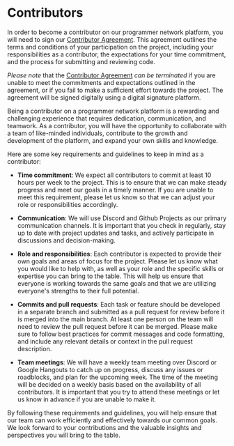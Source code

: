 # Contributors

In order to become a contributor on our programmer network platform, you will need to sign our [Contributor Agreement](./Contribution-Agrement.md). This agreement outlines the terms and conditions of your participation on the project, including your responsibilities as a contributor, the expectations for your time commitment, and the process for submitting and reviewing code.

_Please note_ that the [Contributor Agreement](./Contribution-Agrement.md) _can be terminated_ if you are unable to meet the commitments and expectations outlined in the agreement, or if you fail to make a sufficient effort towards the project. The agreement will be signed digitally using a digital signature platform.

Being a contributor on a programmer network platform is a rewarding and challenging experience that requires dedication, communication, and teamwork. As a contributor, you will have the opportunity to collaborate with a team of like-minded individuals, contribute to the growth and development of the platform, and expand your own skills and knowledge.

Here are some key requirements and guidelines to keep in mind as a contributor:

- **Time commitment**: We expect all contributors to commit at least 10 hours per week to the project. This is to ensure that we can make steady progress and meet our goals in a timely manner. If you are unable to meet this requirement, please let us know so that we can adjust your role or responsibilities accordingly.

- **Communication**: We will use Discord and Github Projects as our primary communication channels. It is important that you check in regularly, stay up to date with project updates and tasks, and actively participate in discussions and decision-making.

- **Role and responsibilities**: Each contributor is expected to provide their own goals and areas of focus for the project. Please let us know what you would like to help with, as well as your role and the specific skills or expertise you can bring to the table. This will help us ensure that everyone is working towards the same goals and that we are utilizing everyone's strengths to their full potential.

- **Commits and pull requests**: Each task or feature should be developed in a separate branch and submitted as a pull request for review before it is merged into the main branch. At least one person on the team will need to review the pull request before it can be merged. Please make sure to follow best practices for commit messages and code formatting, and include any relevant details or context in the pull request description.

- **Team meetings**: We will have a weekly team meeting over Discord or Google Hangouts to catch up on progress, discuss any issues or roadblocks, and plan for the upcoming week. The time of the meeting will be decided on a weekly basis based on the availability of all contributors. It is important that you try to attend these meetings or let us know in advance if you are unable to make it.

By following these requirements and guidelines, you will help ensure that our team can work efficiently and effectively towards our common goals. We look forward to your contributions and the valuable insights and perspectives you will bring to the table.
